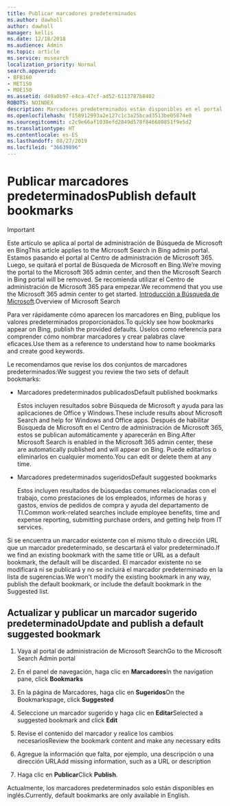 ```yaml
---
title: Publicar marcadores predeterminados
ms.author: dawholl
author: dawholl
manager: kellis
ms.date: 12/18/2018
ms.audience: Admin
ms.topic: article
ms.service: mssearch
localization_priority: Normal
search.appverid:
- BFB160
- MET150
- MOE150
ms.assetid: d49a0b97-e4ca-47cf-ad52-6113787b8402
ROBOTS: NOINDEX
description: Marcadores predeterminados están disponibles en el portal de administración de Búsqueda de Microsoft
ms.openlocfilehash: f158912993a2e127c1c3a25bcad3513be05874e0
ms.sourcegitcommit: c2c9e66af1038efd2849d578f846680851f9e5d2
ms.translationtype: HT
ms.contentlocale: es-ES
ms.lasthandoff: 08/27/2019
ms.locfileid: "36639896"
---
```

# <a name="publish-default-bookmarks"></a><span data-ttu-id="e87b3-103">Publicar marcadores predeterminados</span><span class="sxs-lookup"><span data-stu-id="e87b3-103">Publish default bookmarks</span></span>

> [!IMPORTANT]
> <span data-ttu-id="e87b3-104">Este artículo se aplica al portal de administración de Búsqueda de Microsoft en Bing</span><span class="sxs-lookup"><span data-stu-id="e87b3-104">This article applies to the Microsoft Search in Bing admin portal.</span></span> <span data-ttu-id="e87b3-105">Estamos pasando el portal al Centro de administración de Microsoft 365. Luego, se quitará el portal de Búsqueda de Microsoft en Bing.</span><span class="sxs-lookup"><span data-stu-id="e87b3-105">We’re moving the portal to the Microsoft 365 admin center, and then the Microsoft Search in Bing portal will be removed.</span></span> <span data-ttu-id="e87b3-106">Se recomienda utilizar el Centro de administración de Microsoft 365 para empezar.</span><span class="sxs-lookup"><span data-stu-id="e87b3-106">We recommend that you use the Microsoft 365 admin center to get started.</span></span> <span data-ttu-id="e87b3-107">[Introducción a Búsqueda de Microsoft](overview-microsoft-search.md).</span><span class="sxs-lookup"><span data-stu-id="e87b3-107">Overview of Microsoft Search</span></span>

<span data-ttu-id="e87b3-108">Para ver rápidamente cómo aparecen los marcadores en Bing, publique los valores predeterminados proporcionados.</span><span class="sxs-lookup"><span data-stu-id="e87b3-108">To quickly see how bookmarks appear on Bing, publish the provided defaults.</span></span> <span data-ttu-id="e87b3-109">Úselos como referencia para comprender cómo nombrar marcadores y crear palabras clave eficaces.</span><span class="sxs-lookup"><span data-stu-id="e87b3-109">Use them as a reference to understand how to name bookmarks and create good keywords.</span></span>
  
<span data-ttu-id="e87b3-110">Le recomendamos que revise los dos conjuntos de marcadores predeterminados:</span><span class="sxs-lookup"><span data-stu-id="e87b3-110">We suggest you review the two sets of default bookmarks:</span></span>
  
- <span data-ttu-id="e87b3-111">Marcadores predeterminados publicados</span><span class="sxs-lookup"><span data-stu-id="e87b3-111">Default published bookmarks</span></span>
    
    <span data-ttu-id="e87b3-112">Estos incluyen resultados sobre Búsqueda de Microsoft y ayuda para las aplicaciones de Office y Windows.</span><span class="sxs-lookup"><span data-stu-id="e87b3-112">These include results about Microsoft Search and help for Windows and Office apps.</span></span> <span data-ttu-id="e87b3-113">Después de habilitar Búsqueda de Microsoft en el Centro de administración de Microsoft 365, estos se publican automáticamente y aparecerán en Bing.</span><span class="sxs-lookup"><span data-stu-id="e87b3-113">After Microsoft Search is enabled in the Microsoft 365 admin center, these are automatically published and will appear on Bing.</span></span> <span data-ttu-id="e87b3-114">Puede editarlos o eliminarlos en cualquier momento.</span><span class="sxs-lookup"><span data-stu-id="e87b3-114">You can edit or delete them at any time.</span></span>
    
- <span data-ttu-id="e87b3-115">Marcadores predeterminados sugeridos</span><span class="sxs-lookup"><span data-stu-id="e87b3-115">Default suggested bookmarks</span></span>
    
    <span data-ttu-id="e87b3-116">Estos incluyen resultados de búsquedas comunes relacionadas con el trabajo, como prestaciones de los empleados, informes de horas y gastos, envíos de pedidos de compra y ayuda del departamento de TI.</span><span class="sxs-lookup"><span data-stu-id="e87b3-116">Common work-related searches include employee benefits, time and expense reporting, submitting purchase orders, and getting help from IT services.</span></span>
    
<span data-ttu-id="e87b3-117">Si se encuentra un marcador existente con el mismo título o dirección URL que un marcador predeterminado, se descartará el valor predeterminado.</span><span class="sxs-lookup"><span data-stu-id="e87b3-117">If we find an existing bookmark with the same title or URL as a default bookmark, the default will be discarded.</span></span> <span data-ttu-id="e87b3-118">El marcador existente no se modificará ni se publicará y no se incluirá el marcador predeterminado en la lista de sugerencias.</span><span class="sxs-lookup"><span data-stu-id="e87b3-118">We won't modify the existing bookmark in any way, publish the default bookmark, or include the default bookmark in the Suggested list.</span></span>
  
## <a name="update-and-publish-a-default-suggested-bookmark"></a><span data-ttu-id="e87b3-119">Actualizar y publicar un marcador sugerido predeterminado</span><span class="sxs-lookup"><span data-stu-id="e87b3-119">Update and publish a default suggested bookmark</span></span>

1. <span data-ttu-id="e87b3-120">Vaya al portal de administración de Microsoft Search</span><span class="sxs-lookup"><span data-stu-id="e87b3-120">Go to the Microsoft Search Admin portal</span></span>
    
2. <span data-ttu-id="e87b3-121">En el panel de navegación, haga clic en **Marcadores**</span><span class="sxs-lookup"><span data-stu-id="e87b3-121">In the navigation pane, click **Bookmarks**</span></span>
    
3. <span data-ttu-id="e87b3-122">En la página de Marcadores, haga clic en **Sugeridos**</span><span class="sxs-lookup"><span data-stu-id="e87b3-122">On the Bookmarkspage, click **Suggested**</span></span>
    
4. <span data-ttu-id="e87b3-123">Seleccione un marcador sugerido y haga clic en **Editar**</span><span class="sxs-lookup"><span data-stu-id="e87b3-123">Selected a suggested bookmark and click **Edit**</span></span>
    
5. <span data-ttu-id="e87b3-124">Revise el contenido del marcador y realice los cambios necesarios</span><span class="sxs-lookup"><span data-stu-id="e87b3-124">Review the bookmark content and make any necessary edits</span></span>
    
6. <span data-ttu-id="e87b3-125">Agregue la información que falta, por ejemplo, una descripción o una dirección URL</span><span class="sxs-lookup"><span data-stu-id="e87b3-125">Add missing information, such as a URL or description</span></span>
    
7. <span data-ttu-id="e87b3-126">Haga clic en **Publicar**</span><span class="sxs-lookup"><span data-stu-id="e87b3-126">Click **Publish**.</span></span>
    
<span data-ttu-id="e87b3-127">Actualmente, los marcadores predeterminados solo están disponibles en inglés.</span><span class="sxs-lookup"><span data-stu-id="e87b3-127">Currently, default bookmarks are only available in English.</span></span> 

  

